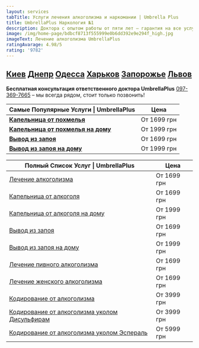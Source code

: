 ```yaml
---
layout: services
tabTitle: Услуги лечения алкоголизма и наркомании | Umbrella Plus
title: UmbrellaPlus Наркология №1
description: Доктора с опытом работы от пяти лет – гарантия на все услуги!
image: /img/home-page/bdbcf8713f555999e0b6dd392e9e294f_high.jpg
imageText: Лечение алкоголизма UmbrellaPlus
ratingAvarage: 4.98/5
rating: '9782'
---
```


## [Киев](https://umbrella-plus.com.ua/kiev/) [Днепр](https://umbrella-plus.com.ua/dnepr/) [Одесса](https://umbrella-plus.com.ua/lechenie-alc/) [Харьков](https://umbrella-plus.com.ua/kharkiv/) [Запорожье](https://umbrella-plus.com.ua/zaporozie/) [Львов](https://umbrella-plus.com.ua/lviv/)

**Бесплатная консультация ответственного доктора UmbrellaPlus** [097-369-7665](tel:0973697665) – мы всегда рядом, стоит только позвонить!

| Самые Популярные Услуги \| UmbrellaPlus                                          | Цена        |
| -------------------------------------------------------------------------------- | ----------- |
| **[Капельница от похмелья](kapelnica-ot-alkogolia-UmbrellaPlus)**                | От 1699 грн |
| **[Капельница от похмелья на дому](Kapelnica_ot_alkogola_na_domy_UmbrellaPlus)** | От 1999 грн |
| **[Вывод из запоя ](Vivod-iz-zapoia-na-domy-UmbrellaPlus)**                      | От 1699 грн |
| **[Вывод из запоя на дому](Vivod-iz-zapoia-na-domy-UmbrellaPlus)**               | От 1999 грн |

| Полный Список Услуг \| UmbrellaPlus                                                             | Цена        |
| ----------------------------------------------------------------------------------------------- | ----------- |
| [Лечение алкоголизма](lechenie-alkogolizma)                                                     | От 1699 грн |
| [Капельница от алкоголя](kapelnica-ot-alkogolia-UmbrellaPlus)                                   | От 1699 грн |
| [Капельница от алкоголя на дому](Kapelnica_ot_alkogola_na_domy_UmbrellaPlus)                    | От 1999 грн |
| [Вывод из запоя](Vivod-iz-zapoia-UmbrellaPlus)                                                  | От 1699 грн |
| [Вывод из запоя на дому](Vivod-iz-zapoia-na-domy-UmbrellaPlus)                                  | От 1999 грн |
| [Лечение пивного алкоголизма](lechenie-pivnogo-alkogolizma-UmbrellaPlus)                        | От 1699 грн |
| [Лечение женского алкоголизма](lechenie-jenskogo-alkogolizma-umbrellaplus)                      | От 1699 грн |
| [Кодирование от алкоголизма](kodirovka-ot-alkogolia-umbrellaplus)                               | От 3999 грн |
| [Кодирование от алкоголизма уколом Дисульфирам](kodirovka-ot-alkogolia-disulfiram-umbrellaplus) | От 3999 грн |
| [Кодирование от алкоголизма уколом Эспераль](kodirovka-ot-alkogolizma-espiarl-umbrellaplus)     | От 5999 грн |

